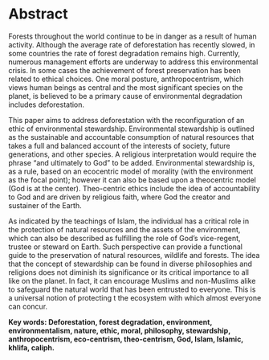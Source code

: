 Abstract
========

Forests throughout the world continue to be in danger as a result of
human activity. Although the average rate of deforestation has recently
slowed, in some countries the rate of forest degradation remains high.
Currently, numerous management efforts are underway to address this
environmental crisis. In some cases the achievement of forest
preservation has been related to ethical choices. One moral posture,
anthropocentrism, which views human beings as central and the most
significant species on the planet, is believed to be a primary cause of
environmental degradation includes deforestation.

This paper aims to address deforestation with the reconfiguration of an
ethic of environmental stewardship. Environmental stewardship is
outlined as the sustainable and accountable consumption of natural
resources that takes a full and balanced account of the interests of
society, future generations, and other species. A religious
interpretation would require the phrase “and ultimately to God” to be
added. Environmental stewardship is, as a rule, based on an ecocentric
model of morality (with the environment as the focal point); however it
can also be based upon a theocentric model (God is at the center).
Theo-centric ethics include the idea of accountability to God and are
driven by religious faith, where God the creator and sustainer of the
Earth.

As indicated by the teachings of Islam, the individual has a critical
role in the protection of natural resources and the assets of the
environment, which can also be described as fulfilling the role of God’s
vice-regent, trustee or steward on Earth. Such perspective can provide a
functional guide to the preservation of natural resources, wildlife and
forests. The idea that the concept of stewardship can be found in
diverse philosophies and religions does not diminish its significance or
its critical importance to all like on the planet. In fact, it can
encourage Muslims and non-Muslims alike to safeguard the natural world
that has been entrusted to everyone. This is a universal notion of
protecting t the ecosystem with which almost everyone can concur.

**Key words: Deforestation, forest degradation, environment,
environmentalism, nature, ethic, moral, philosophy, stewardship,
anthropocentrism, eco-centrism, theo-centrism, God, Islam, Islamic,
khlifa, caliph.**


